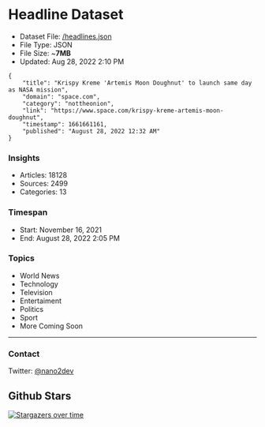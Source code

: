 # Headline Dataset

- Dataset File: [/headlines.json](https://raw.githubusercontent.com/fwd/news/master/headlines.json) 
- File Type: JSON
- File Size: ~**7MB**
- Updated: Aug 28, 2022 2:10 PM

```
{
    "title": "Krispy Kreme 'Artemis Moon Doughnut' to launch same day as NASA mission",
    "domain": "space.com",
    "category": "nottheonion",
    "link": "https://www.space.com/krispy-kreme-artemis-moon-doughnut",
    "timestamp": 1661661161,
    "published": "August 28, 2022 12:32 AM"
}
```

### Insights

- Articles: 18128
- Sources: 2499
- Categories: 13

### Timespan

- Start: November 16, 2021
- End: August 28, 2022 2:05 PM

### Topics

- World News
- Technology
- Television
- Entertaiment
- Politics
- Sport
- More Coming Soon

---

### Contact 

Twitter: [@nano2dev](https://twitter.com/nano2dev)

## Github Stars

[![Stargazers over time](https://starchart.cc/fwd/news.svg)](https://starchart.cc/fwd/news)
	